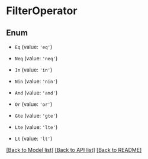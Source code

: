 # FilterOperator


## Enum

* `Eq` (value: `'eq'`)

* `Neq` (value: `'neq'`)

* `In` (value: `'in'`)

* `Nin` (value: `'nin'`)

* `And` (value: `'and'`)

* `Or` (value: `'or'`)

* `Gte` (value: `'gte'`)

* `Lte` (value: `'lte'`)

* `Lt` (value: `'lt'`)

[[Back to Model list]](../README.md#documentation-for-models) [[Back to API list]](../README.md#documentation-for-api-endpoints) [[Back to README]](../README.md)
